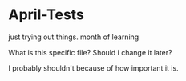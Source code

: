 # April-Tests
just trying out things. month of learning


What is this specific file? Should i change it later?

I probably shouldn't because of how important it is.
